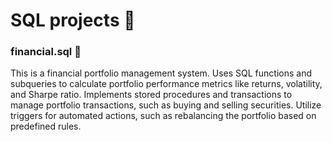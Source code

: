 # SQL projects 🦾

### financial.sql 🎢
This is a financial portfolio management system. Uses SQL functions and subqueries to calculate portfolio performance metrics like returns, volatility, and Sharpe ratio. Implements stored procedures and transactions to manage portfolio transactions, such as buying and selling securities. Utilize triggers for automated actions, such as rebalancing the portfolio based on predefined rules.


